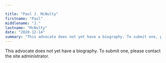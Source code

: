 ```yaml
---

title: "Paul J. McNulty"
firstname: "Paul"
middlename: "J."
lastname: "McNulty"
date: "2020-12-14"
summary: "This advocate does not yet have a biography. To submit one, please contact the site administrator."
---
```

This advocate does not yet have a biography. To submit one, please contact the site administrator.

